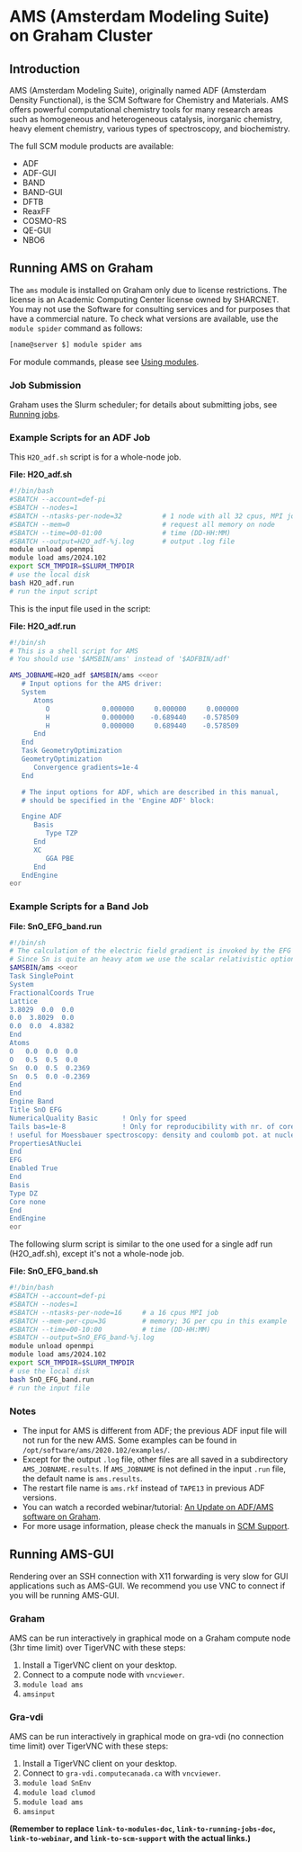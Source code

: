 # AMS (Amsterdam Modeling Suite) on Graham Cluster

## Introduction

AMS (Amsterdam Modeling Suite), originally named ADF (Amsterdam Density Functional), is the SCM Software for Chemistry and Materials. AMS offers powerful computational chemistry tools for many research areas such as homogeneous and heterogeneous catalysis, inorganic chemistry, heavy element chemistry, various types of spectroscopy, and biochemistry.

The full SCM module products are available:

* ADF
* ADF-GUI
* BAND
* BAND-GUI
* DFTB
* ReaxFF
* COSMO-RS
* QE-GUI
* NBO6

## Running AMS on Graham

The `ams` module is installed on Graham only due to license restrictions. The license is an Academic Computing Center license owned by SHARCNET. You may not use the Software for consulting services and for purposes that have a commercial nature. To check what versions are available, use the `module spider` command as follows:

```bash
[name@server $] module spider ams
```

For module commands, please see [Using modules](link-to-modules-doc).


### Job Submission

Graham uses the Slurm scheduler; for details about submitting jobs, see [Running jobs](link-to-running-jobs-doc).


### Example Scripts for an ADF Job

This `H2O_adf.sh` script is for a whole-node job.

**File: H2O_adf.sh**

```bash
#!/bin/bash
#SBATCH --account=def-pi
#SBATCH --nodes=1
#SBATCH --ntasks-per-node=32          # 1 node with all 32 cpus, MPI job
#SBATCH --mem=0                       # request all memory on node
#SBATCH --time=00-01:00               # time (DD-HH:MM)
#SBATCH --output=H2O_adf-%j.log       # output .log file
module unload openmpi
module load ams/2024.102
export SCM_TMPDIR=$SLURM_TMPDIR
# use the local disk
bash H2O_adf.run
# run the input script
```

This is the input file used in the script:

**File: H2O_adf.run**

```sh
#!/bin/sh
# This is a shell script for AMS
# You should use '$AMSBIN/ams' instead of '$ADFBIN/adf'

AMS_JOBNAME=H2O_adf $AMSBIN/ams <<eor
   # Input options for the AMS driver:
   System
      Atoms
         O             0.000000     0.000000     0.000000
         H             0.000000    -0.689440    -0.578509
         H             0.000000     0.689440    -0.578509
      End
   End
   Task GeometryOptimization
   GeometryOptimization
      Convergence gradients=1e-4
   End

   # The input options for ADF, which are described in this manual,
   # should be specified in the 'Engine ADF' block:

   Engine ADF
      Basis
         Type TZP
      End
      XC
         GGA PBE
      End
   EndEngine
eor
```


### Example Scripts for a Band Job

**File: SnO_EFG_band.run**

```sh
#!/bin/sh
# The calculation of the electric field gradient is invoked by the EFG key block
# Since Sn is quite an heavy atom we use the scalar relativistic option.
$AMSBIN/ams <<eor
Task SinglePoint
System
FractionalCoords True
Lattice
3.8029  0.0  0.0
0.0  3.8029  0.0
0.0  0.0  4.8382
End
Atoms
O   0.0  0.0  0.0
O   0.5  0.5  0.0
Sn  0.0  0.5  0.2369
Sn  0.5  0.0 -0.2369
End
End
Engine Band
Title SnO EFG
NumericalQuality Basic      ! Only for speed
Tails bas=1e-8              ! Only for reproducibility with nr. of cores
! useful for Moessbauer spectroscopy: density and coulomb pot. at nuclei
PropertiesAtNuclei
End
EFG
Enabled True
End
Basis
Type DZ
Core none
End
EndEngine
eor
```

The following slurm script is similar to the one used for a single adf run (H2O_adf.sh), except it's not a whole-node job.

**File: SnO_EFG_band.sh**

```bash
#!/bin/bash
#SBATCH --account=def-pi
#SBATCH --nodes=1
#SBATCH --ntasks-per-node=16     # a 16 cpus MPI job
#SBATCH --mem-per-cpu=3G         # memory; 3G per cpu in this example
#SBATCH --time=00-10:00          # time (DD-HH:MM)
#SBATCH --output=SnO_EFG_band-%j.log
module unload openmpi
module load ams/2024.102
export SCM_TMPDIR=$SLURM_TMPDIR
# use the local disk
bash SnO_EFG_band.run
# run the input file
```

### Notes

* The input for AMS is different from ADF; the previous ADF input file will not run for the new AMS. Some examples can be found in `/opt/software/ams/2020.102/examples/`.
* Except for the output `.log` file, other files are all saved in a subdirectory `AMS_JOBNAME.results`. If `AMS_JOBNAME` is not defined in the input `.run` file, the default name is `ams.results`.
* The restart file name is `ams.rkf` instead of `TAPE13` in previous ADF versions.
* You can watch a recorded webinar/tutorial: [An Update on ADF/AMS software on Graham](link-to-webinar).
* For more usage information, please check the manuals in [SCM Support](link-to-scm-support).


## Running AMS-GUI

Rendering over an SSH connection with X11 forwarding is very slow for GUI applications such as AMS-GUI. We recommend you use VNC to connect if you will be running AMS-GUI.


### Graham

AMS can be run interactively in graphical mode on a Graham compute node (3hr time limit) over TigerVNC with these steps:

1. Install a TigerVNC client on your desktop.
2. Connect to a compute node with `vncviewer`.
3. `module load ams`
4. `amsinput`


### Gra-vdi

AMS can be run interactively in graphical mode on gra-vdi (no connection time limit) over TigerVNC with these steps:

1. Install a TigerVNC client on your desktop.
2. Connect to `gra-vdi.computecanada.ca` with `vncviewer`.
3. `module load SnEnv`
4. `module load clumod`
5. `module load ams`
6. `amsinput`

**(Remember to replace `link-to-modules-doc`, `link-to-running-jobs-doc`, `link-to-webinar`, and `link-to-scm-support` with the actual links.)**
